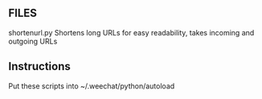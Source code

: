 ## FILES
shortenurl.py
   Shortens long URLs for easy readability, takes incoming and outgoing URLs 

## Instructions
Put these scripts into ~/.weechat/python/autoload
